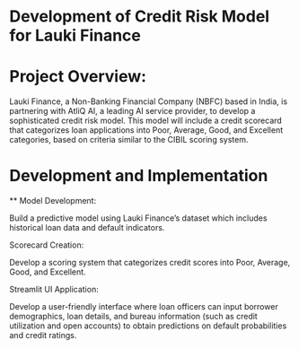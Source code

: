 # Development of Credit Risk Model for Lauki Finance

# Project Overview: 
Lauki Finance, a Non-Banking Financial Company (NBFC) based in India, 
is partnering with AtliQ AI, a leading AI service provider, to develop a sophisticated credit risk 
model. This model will include a credit scorecard that categorizes loan applications into Poor, 
Average, Good, and Excellent categories, based on criteria similar to the CIBIL scoring system.

# Development and Implementation

** Model Development:

Build a predictive model using Lauki Finance’s dataset which 
includes historical loan data and default indicators. 

Scorecard Creation: 

Develop a scoring system that categorizes credit scores into Poor, 
Average, Good, and Excellent. 

Streamlit UI Application: 

Develop a user-friendly interface where loan officers can 
input borrower demographics, loan details, and bureau information (such as credit 
utilization and open accounts) to obtain predictions on default probabilities and credit 
ratings.
